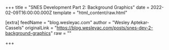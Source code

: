 
+++
title = "SNES Development Part 2: Background Graphics"
date = 2022-02-09T16:00:00.000Z
template = "html_content/raw.html"

[extra]
feedName = "blog.wesleyac.com"
author = "Wesley Aptekar-Cassels"
originalLink = "https://blog.wesleyac.com/posts/snes-dev-2-background-graphics"
raw = ""

+++


